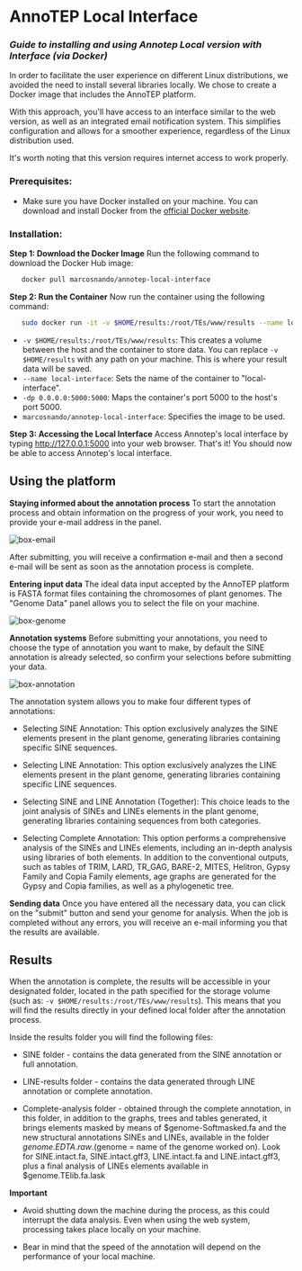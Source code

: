 # AnnoTEP Local Interface
### _Guide to installing and using Annotep Local version with Interface (via Docker)_

In order to facilitate the user experience on different Linux distributions, we avoided the need to install several libraries locally. We chose to create a Docker image that includes the AnnoTEP platform.

With this approach, you'll have access to an interface similar to the web version, as well as an integrated email notification system. This simplifies configuration and allows for a smoother experience, regardless of the Linux distribution used.

It's worth noting that this version requires internet access to work properly.

### Prerequisites:
- Make sure you have Docker installed on your machine. You can download and install Docker from the [official Docker website](https://docs.docker.com/desktop/install/linux-install/).

### Installation:
**Step 1: Download the Docker Image**
Run the following command to download the Docker Hub image:
```sh
   docker pull marcosnando/annotep-local-interface
```

**Step 2: Run the Container**
Now run the container using the following command:
```sh
   sudo docker run -it -v $HOME/results:/root/TEs/www/results --name local-interface -dp 0.0.0.0:5000:5000 marcosnando/annotep-local-interface:v1
```

- ``-v $HOME/results:/root/TEs/www/results``: This creates a volume between the host and the container to store data. You can replace ``-v $HOME/results`` with any path on your machine. This is where your result data will be saved.
- ``--name local-interface``: Sets the name of the container to "local-interface".
- ``-dp 0.0.0.0:5000:5000``: Maps the container's port 5000 to the host's port 5000.
- ``marcosnando/annotep-local-interface``: Specifies the image to be used.

**Step 3: Accessing the Local Interface**
Access Annotep's local interface by typing http://127.0.0.1:5000 into your web browser.
That's it! You should now be able to access Annotep's local interface.

## Using the platform
**Staying informed about the annotation process**
To start the annotation process and obtain information on the progress of your work, you need to provide your e-mail address in the panel.
<div class="screenshot-example"> 
    <img src="../static/screenshot/email.png" alt="box-email"> 
</div>

After submitting, you will receive a confirmation e-mail and then a second e-mail will be sent as soon as the annotation process is complete.

**Entering input data**
The ideal data input accepted by the AnnoTEP platform is FASTA format files containing the chromosomes of plant genomes. The "Genome Data" panel allows you to select the file on your machine.

<div class="screenshot-example"> 
    <img src="../static/screenshot/genome.png" alt="box-genome"> 
</div>

**Annotation systems**
Before submitting your annotations, you need to choose the type of annotation you want to make, by default the SINE annotation is already selected, so confirm your selections before submitting your data.
<div class="screenshot-example"> 
    <img src="../static/screenshot/anotação.png" alt="box-annotation"> 
</div>

The annotation system allows you to make four different types of annotations:
- Selecting SINE Annotation: This option exclusively analyzes the SINE elements present in the plant genome, generating libraries containing specific SINE sequences.

- Selecting LINE Annotation: This option exclusively analyzes the LINE elements present in the plant genome, generating libraries containing specific LINE sequences.

- Selecting SINE and LINE Annotation (Together): This choice leads to the joint analysis of SINEs and LINEs elements in the plant genome, generating libraries containing sequences from both categories.

- Selecting Complete Annotation: This option performs a comprehensive analysis of the SINEs and LINEs elements, including an in-depth analysis using libraries of both elements. In addition to the conventional outputs, such as tables of TRIM, LARD, TR_GAG, BARE-2, MITES, Helitron, Gypsy Family and Copia Family elements, age graphs are generated for the Gypsy and Copia families, as well as a phylogenetic tree.

**Sending data**
Once you have entered all the necessary data, you can click on the "submit" button and send your genome for analysis. When the job is completed without any errors, you will receive an e-mail informing you that the results are available.

## Results
When the annotation is complete, the results will be accessible in your designated folder, located in the path specified for the storage volume (such as: ``-v $HOME/results:/root/TEs/www/results``). This means that you will find the results directly in your defined local folder after the annotation process.

Inside the results folder you will find the following files:
- SINE folder - contains the data generated from the SINE annotation or full annotation.

- LINE-results folder - contains the data generated through LINE annotation or complete annotation. 

- Complete-analysis folder - obtained through the complete annotation, in this folder, in addition to the graphs, trees and tables generated, it brings elements masked by means of $genome-Softmasked.fa and the new structural annotations SINEs and LINEs, available in the folder $genome.EDTA.raw. ($genome = name of the genome worked on). Look for SINE.intact.fa, SINE.intact.gff3, LINE.intact.fa and LINE.intact.gff3, plus a final analysis of LINEs elements available in $genome.TElib.fa.lask 

**Important**
- Avoid shutting down the machine during the process, as this could interrupt the data analysis. Even when using the web system, processing takes place locally on your machine.

- Bear in mind that the speed of the annotation will depend on the performance of your local machine.

